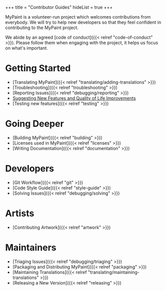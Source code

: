 +++
title = "Contributor Guides"
hideList = true
+++

MyPaint is a volunteer-run project which welcomes contributions from everybody.
We will try to help new developers so that they feel confident in contributing to
the MyPaint project.<!--more-->

We abide by an agreed [code of conduct]({{< relref "code-of-conduct" >}}).
Please follow them when engaging with the project, it helps us focus on what's important.

# Getting Started
- [Translating MyPaint]({{< relref "translating/adding-translations" >}})
- [Troubleshooting]({{< relref "troubleshooting" >}})
- [Reporting Issues]({{< relref "debugging/reporting" >}})
- [Suggesting New Features and Quality of Life Improvements](https://community.mypaint.org/c/feature-requests)
- [Testing new features]({{< relref "testing" >}})

# Going Deeper
- [Building MyPaint]({{< relref "building" >}})
- [Licenses used in MyPaint]({{< relref "licenses" >}})
- [Writing Documentation]({{< relref "documentation" >}})

# Developers
- [Git Workflow]({{< relref "git" >}})
- [Code Style Guide]({{< relref "style-guide" >}})
- [Solving Issues]({{< relref "debugging/solving" >}})

# Artists
- [Contributing Artwork]({{< relref "artwork" >}})

# Maintainers
- [Triaging Issues]({{< relref "debugging/triaging" >}})
- [Packaging and Distributing MyPaint]({{< relref "packaging" >}})
- [Maintaining Translations]({{< relref "translating/maintaining-translations" >}})
- [Releasing a New Version]({{< relref "releasing" >}})

